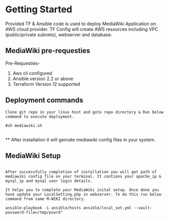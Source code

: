 # Getting Started

Provided TF & Ansible code is used to deploy MediaWiki Application on AWS cloud provider. TF Config will create AWS resources including VPC (public/private subnets), webserver and database. 

## MediaWiki pre-requesties

  Pre-Requesties-
  1. Aws cli configured
  2. Ansible version 2.2 or above
  3. Terraform Version 12 supported

## Deployment commands
```
Clone git repo in your linux host and goto repo directory & Run below command to execute deployment. 

#sh mediawiki.sh
  
```

** After installation it will genrate mediawiki config files in your system. 

## MediaWiki Setup
```

After successfully completion of installation you will get path of mediawiki config file on your terminal. It contians your apache_ip & mysql_ip and mysql user login details. 

It helps you to complete your MediaWiki inital setup. Once done you have update your LocalSetting.php in webserver. To do this run below command from same M-WIKI directory.

ansible-playbook -i ansible/hosts ansible/local_set.yml --vault-password-file=/tmp/pswrd"

```